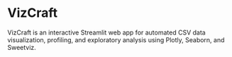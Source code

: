 # VizCraft
VizCraft is an interactive Streamlit web app for automated CSV data visualization, profiling, and exploratory analysis using Plotly, Seaborn, and Sweetviz.
